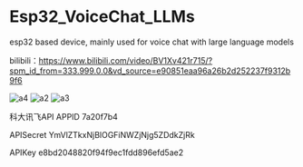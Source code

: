 # Esp32_VoiceChat_LLMs
esp32 based device, mainly used for voice chat with large language models

bilibili：https://www.bilibili.com/video/BV1Xv421r715/?spm_id_from=333.999.0.0&vd_source=e90851eaa96a26b2d252237f9312b9f6



![a4](https://github.com/MetaWu2077/Esp32_VoiceChat_LLMs/assets/162696665/c3114871-2cf1-40fe-b856-1df43faf66b8)
![a2](https://github.com/MetaWu2077/Esp32_VoiceChat_LLMs/assets/162696665/a963ebf4-d87a-4ad5-af96-b4360837322d)
![a3](https://github.com/MetaWu2077/Esp32_VoiceChat_LLMs/assets/162696665/6bbf1532-1f90-4afe-8b9e-8970a6dbdd03)


科大讯飞API
APPID
7a20f7b4

APISecret
YmVlZTkxNjBlOGFiNWZjNjg5ZDdkZjRk

APIKey
e8bd2048820f94f9ec1fdd896efd5ae2